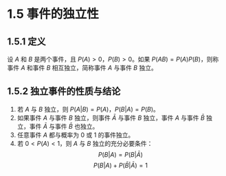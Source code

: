# 1.5 事件的独立性

## 1.5.1 定义

设 $A$ 和 $B$ 是两个事件，且 $P(A) > 0$，$P(B) > 0$。如果 $P(AB) = P(A)P(B)$，则称事件 $A$ 和事件 $B$ 相互独立，简称事件 $A$ 与事件 $B$ 独立。

## 1.5.2 独立事件的性质与结论

1. 若 $A$ 与 $B$ 独立，则 $P(A|B) = P(A)$，$P(B|A) = P(B)$。
2. 如果事件 $A$ 与事件 $B$ 独立，则事件 $\bar{A}$ 与事件 $B$ 独立，事件 $A$ 与事件 $\bar{B}$ 独立，事件 $\bar{A}$ 与事件 $\bar{B}$ 也独立。
3. 任意事件 $A$ 都与概率为 0 或 1 的事件独立。
4. 若 $0 < P(A) < 1$，则 $A$ 与 $B$ 独立的充分必要条件：
   $$P(B|A) = P(B|\bar{A})$$
   $$P(B|A) + P(\bar{B}|\bar{A}) = 1$$
